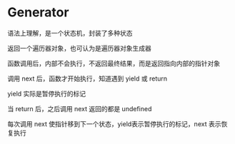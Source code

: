 # Generator

语法上理解，是一个状态机，封装了多种状态

返回一个遍历器对象，也可认为是遍历器对象生成器

函数调用后，内部不会执行，不返回最终结果，而是返回指向内部的指针对象

调用 next 后，函数才开始执行，知道遇到 yield 或 return

yield 实际是暂停执行的标记

当 return 后，之后调用 next 返回的都是 undefined

每次调用 next 使指针移到下一个状态，yield表示暂停执行的标记，next 表示恢复执行
